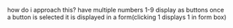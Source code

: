 how do i approach this?
have multiple numbers 1-9 display as buttons
once a button is selected it is displayed in a form(clicking 1 displays 1 in form box)
